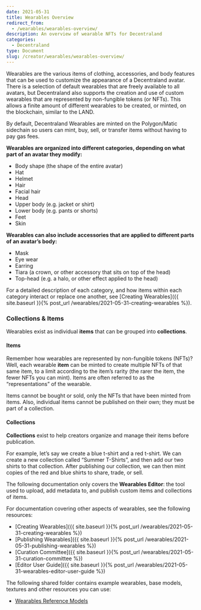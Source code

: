 ```yaml
---
date: 2021-05-31
title: Wearables Overview
redirect_from:
  - /wearables/wearables-overview/
description: An overview of wearable NFTs for Decentraland
categories:
  - Decentraland
type: Document
slug: /creator/wearables/wearables-overview/
---
```


Wearables are the various items of clothing, accessories, and body features that can be used to customize the appearance of a Decentraland avatar. There is a selection of default wearables that are freely available to all avatars, but Decentraland also supports the creation and use of custom wearables that are represented by non-fungible tokens (or NFTs). This allows a finite amount of different wearables to be created, or minted, on the blockchain, similar to the LAND.

By default, Decentraland Wearables are minted on the Polygon/Matic sidechain so users can mint, buy, sell, or transfer items without having to pay gas fees.

**Wearables are organized into different categories, depending on what part of an avatar they modify:**

- Body shape (the shape of the entire avatar)
- Hat
- Helmet
- Hair
- Facial hair
- Head
- Upper body (e.g. jacket or shirt)
- Lower body (e.g. pants or shorts)
- Feet
- Skin

**Wearables can also include accessories that are applied to different parts of an avatar’s body:**

- Mask
- Eye wear
- Earring
- Tiara (a crown, or other accessory that sits on top of the head)
- Top-head (e.g. a halo, or other effect applied to the head)

For a detailed description of each category, and how items within each category interact or replace one another, see [Creating Wearables]({{ site.baseurl }}{% post_url /wearables/2021-05-31-creating-wearables %}).

### Collections & Items

Wearables exist as individual **items** that can be grouped into **collections**.

#### Items

Remember how wearables are represented by non-fungible tokens (NFTs)? Well, each wearable **item** can be minted to create multiple NFTs of that same item, to a limit according to the item’s rarity (the rarer the item, the fewer NFTs you can mint). Items are often referred to as the “representations” of the wearable.

Items cannot be bought or sold, only the NFTs that have been minted from items. Also, individual items cannot be published on their own; they must be part of a collection.

#### Collections

**Collections** exist to help creators organize and manage their items before publication.

For example, let’s say we create a blue t-shirt and a red t-shirt. We can create a new collection called “Summer T-Shirts”, and then add our two shirts to that collection. After publishing our collection, we can then mint copies of the red and blue shirts to share, trade, or sell.

The following documentation only covers the **Wearables Editor**: the tool used to upload, add metadata to, and publish custom items and collections of items.

For documentation covering other aspects of wearables, see the following resources:

- [Creating Wearables]({{ site.baseurl }}{% post_url /wearables/2021-05-31-creating-wearables %})
- [Publishing Wearables]({{ site.baseurl }}{% post_url /wearables/2021-05-31-publishing-wearables %})
- [Curation Committee]({{ site.baseurl }}{% post_url /wearables/2021-05-31-curation-committee %})
- [Editor User Guide]({{ site.baseurl }}{% post_url /wearables/2021-05-31-wearables-editor-user-guide %})

The following shared folder contains example wearables, base models, textures and other resources you can use:

- [Wearables Reference Models](https://drive.google.com/drive/u/1/folders/12hOVgZsLriBuutoqGkIYEByJF8bA-rAU)
